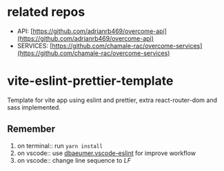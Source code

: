 # related repos
- API: [https://github.com/adrianrb469/overcome-api](https://github.com/adrianrb469/overcome-api)
- SERVICES: [https://github.com/chamale-rac/overcome-services](https://github.com/chamale-rac/overcome-services)


# vite-eslint-prettier-template
Template for vite app using eslint and prettier, extra react-router-dom and sass implemented.

## Remember
1. on terminal:: run ```yarn install```
2. on vscode:: use [dbaeumer.vscode-eslint](dbaeumer.vscode-eslint) for improve workflow
3. on vscode:: change line sequence to *LF*
